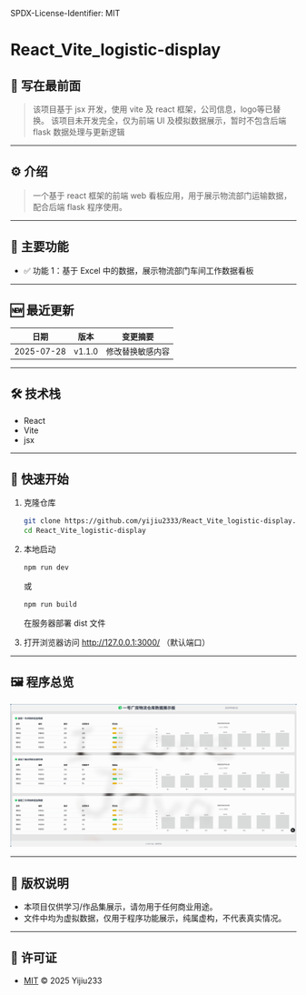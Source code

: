 SPDX-License-Identifier: MIT

# React_Vite_logistic-display

## 📖 写在最前面
> 该项目基于 jsx 开发，使用 vite 及 react 框架，公司信息，logo等已替换。
> 该项目未开发完全，仅为前端 UI 及模拟数据展示，暂时不包含后端 flask 数据处理与更新逻辑

---

## ⚙️ 介绍
> 一个基于 react 框架的前端 web 看板应用，用于展示物流部门运输数据，配合后端 flask 程序使用。

---

## 📌 主要功能
- ✅ 功能 1：基于 Excel 中的数据，展示物流部门车间工作数据看板

---

## 🆕 最近更新
| 日期 | 版本 | 变更摘要 |
|------|------|----------|
| 2025-07-28 | v1.1.0 | 修改替换敏感内容 |

---

## 🛠️ 技术栈
- React
- Vite
- jsx

---

## 🚀 快速开始
1. 克隆仓库  
   ```bash
   git clone https://github.com/yijiu2333/React_Vite_logistic-display.git
   cd React_Vite_logistic-display

   ```

3. 本地启动
   ```bash
   npm run dev

   ```
   或
   ```bash
   npm run build

   ```
   在服务器部署 dist 文件

4. 打开浏览器访问
    http://127.0.0.1:3000/ （默认端口）

---

## 🖼️ 程序总览
   ![webui截图](./page.png)

---

## 🚫 版权说明
   - 本项目仅供学习/作品集展示，请勿用于任何商业用途。
   - 文件中均为虚拟数据，仅用于程序功能展示，纯属虚构，不代表真实情况。

---

## 📄 许可证
   - [MIT](./LICENSE) © 2025 Yijiu233